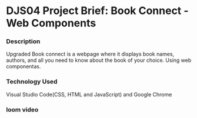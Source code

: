 # DJS04 Project Brief: Book Connect - Web Components

### Description 
Upgraded Book connect is a webpage where it displays book names, authors, and all you need to know about the book of your choice. Using web componentas.
### Technology Used
Visual Studio Code(CSS, HTML and JavaScript) and Google Chrome 
### loom video 
